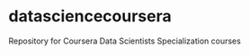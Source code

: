 datasciencecoursera
===================

Repository for Coursera Data Scientists Specialization courses
